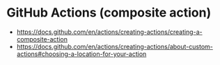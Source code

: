 # GitHub Actions (composite action)

- https://docs.github.com/en/actions/creating-actions/creating-a-composite-action
- https://docs.github.com/en/actions/creating-actions/about-custom-actions#choosing-a-location-for-your-action

